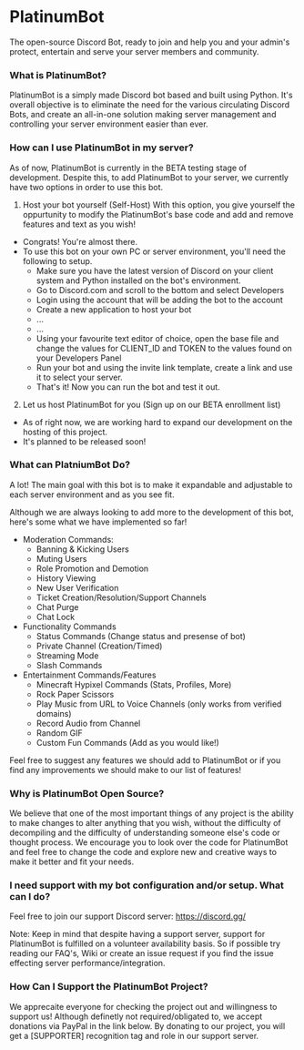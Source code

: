 # PlatinumBot
The open-source Discord Bot, ready to join and help you and your admin's protect, entertain and serve your server members and community.

### What is PlatinumBot?
PlatinumBot is a simply made Discord bot based and built using Python. It's overall objective is to eliminate the need for the various circulating Discord Bots, and create an all-in-one solution making server management and controlling your server environment easier than ever.

### How can I use PlatinumBot in my server?
As of now, PlatinumBot is currently in the BETA testing stage of development. Despite this, to add PlatinumBot to your server, we currently have two options in order to use this bot.

1. Host your bot yourself (Self-Host)
With this option, you give yourself the oppurtunity to modify the PlatinumBot's base code and add and remove features and text as you wish!

- Congrats! You're almost there.
- To use this bot on your own PC or server environment, you'll need the following to setup.
  - Make sure you have the latest version of Discord on your client system and Python installed on the bot's environment.
  - Go to Discord.com and scroll to the bottom and select Developers
  - Login using the account that will be adding the bot to the account
  - Create a new application to host your bot
  - ...
  - ...
  - Using your favourite text editor of choice, open the base file and change the values for CLIENT_ID and TOKEN to the values found on your Developers Panel
  - Run your bot and using the invite link template, create a link and use it to select your server.
  - That's it! Now you can run the bot and test it out.

2. Let us host PlatinumBot for you (Sign up on our BETA enrollment list)
- As of right now, we are working hard to expand our development on the hosting of this project.
- It's planned to be released soon!

### What can PlatniumBot Do?
A lot! The main goal with this bot is to make it expandable and adjustable to each server environment and as you see fit.

Although we are always looking to add more to the development of this bot, here's some what we have implemented so far!
- Moderation Commands:
  - Banning & Kicking Users
  - Muting Users
  - Role Promotion and Demotion
  - History Viewing
  - New User Verification
  - Ticket Creation/Resolution/Support Channels
  - Chat Purge
  - Chat Lock
- Functionality Commands
  - Status Commands (Change status and presense of bot)
  - Private Channel (Creation/Timed)
  - Streaming Mode
  - Slash Commands
- Entertainment Commands/Features
  - Minecraft Hypixel Commands (Stats, Profiles, More)
  - Rock Paper Scissors
  - Play Music from URL to Voice Channels (only works from verified domains)
  - Record Audio from Channel
  - Random GIF
  - Custom Fun Commands (Add as you would like!)

Feel free to suggest any features we should add to PlatinumBot or if you find any improvements we should make to our list of features!

### Why is PlatinumBot Open Source?
We believe that one of the most important things of any project is the ability to make changes to alter anything that you wish, without the difficulty of decompiling and the difficulty of understanding someone else's code or thought process. We encourage you to look over the code for PlatinumBot and feel free to change the code and explore new and creative ways to make it better and fit your needs. 

### I need support with my bot configuration and/or setup. What can I do?
Feel free to join our support Discord server: https://discord.gg/

Note: Keep in mind that despite having a support server, support for PlatinumBot is fulfilled on a volunteer availability basis. So if possible try reading our FAQ's, Wiki or create an issue request if you find the issue effecting server performance/integration.

### How Can I Support the PlatinumBot Project?
We apprecaite everyone for checking the project out and willingness to support us! Although definetly not required/obligated to, we accept donations via PayPal in the link below. By donating to our project, you will get a [SUPPORTER] recognition tag and role in our support server.
